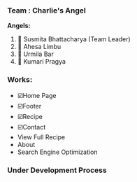 ### Team : Charlie's Angel


**Angels:**

1. 👩 Susmita Bhattacharya (Team Leader)
2. 👩 Ahesa Limbu
3. 👩 Urmila Bar
4. 👩 Kumari Pragya

 


### Works:

* ☑️Home Page
* ☑️Footer
* ☑️Recipe
* ☑️Contact
* View Full Recipe
* About
* Search Engine Optimization

 ### Under Development Process 
